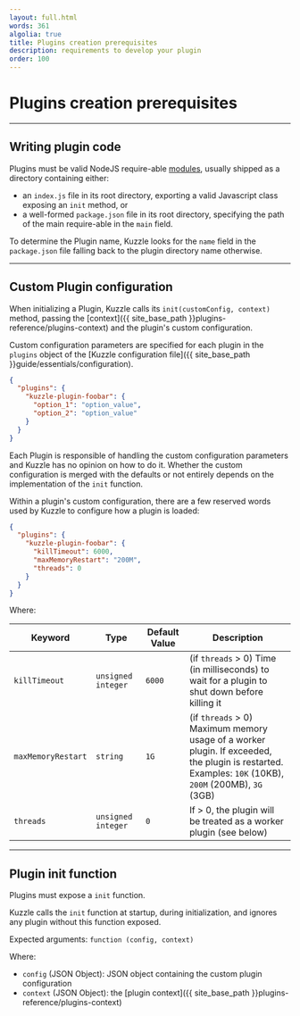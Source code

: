 ```yaml
---
layout: full.html
words: 361
algolia: true
title: Plugins creation prerequisites
description: requirements to develop your plugin
order: 100
---
```


# Plugins creation prerequisites

---

## Writing plugin code

Plugins must be valid NodeJS require-able [modules](https://nodejs.org/dist/latest-v6.x/docs/api/modules.html), usually shipped as a directory containing either:

* an `index.js` file in its root directory, exporting a valid Javascript class exposing an `init` method, or
* a well-formed `package.json` file in its root directory, specifying the path of the main require-able in the `main` field.

To determine the Plugin name, Kuzzle looks for the `name` field in the `package.json` file falling back to the plugin directory name otherwise.

---

## Custom Plugin configuration

When initializing a Plugin, Kuzzle calls its `init(customConfig, context)` method, passing the [context]({{ site_base_path }}plugins-reference/plugins-context) and the plugin's custom configuration.

Custom configuration parameters are specified for each plugin in the `plugins` object of the [Kuzzle configuration file]({{ site_base_path }}guide/essentials/configuration).

```json
{
  "plugins": {
    "kuzzle-plugin-foobar": {
      "option_1": "option_value",
      "option_2": "option_value"
    }
  }
}
```

Each Plugin is responsible of handling the custom configuration parameters and Kuzzle has no opinion on how to do it. Whether the custom configuration is merged with the defaults or not entirely depends on the implementation of the `init` function.

Within a plugin's custom configuration, there are a few reserved words used by Kuzzle to configure how a plugin is loaded:

```json
{
  "plugins": {
    "kuzzle-plugin-foobar": {
      "killTimeout": 6000,
      "maxMemoryRestart": "200M",
      "threads": 0
    }
  }
}
```

Where:

| Keyword | Type | Default Value |Description                  |
|---------|------|---------------|-----------------------------|
| `killTimeout` | `unsigned integer` | `6000 ` | (if `threads` > 0) Time (in milliseconds) to wait for a plugin to shut down before killing it |
| `maxMemoryRestart` | `string` | `1G` | (if `threads` > 0) Maximum memory usage of a worker plugin. If exceeded, the plugin is restarted. <br>Examples: `10K` (10KB), `200M` (200MB), `3G` (3GB)|
|`threads`|`unsigned integer`|`0`| If > 0, the plugin will be treated as a worker plugin (see below) |

---

## Plugin init function

Plugins must expose a `init` function.

Kuzzle calls the `init` function at startup, during initialization, and ignores any plugin without this function exposed.

Expected arguments:
`function (config, context)`

Where:

* ``config`` (JSON Object): JSON object containing the custom plugin configuration
* ``context`` (JSON Object): the [plugin context]({{ site_base_path }}plugins-reference/plugins-context)
